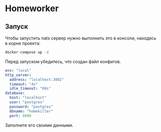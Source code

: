 # Homeworker
## Запуск
Чтобы запустить nats сервер нужно выполнить это в консоли, находясь в корне проекта:
```bash
docker-compose up -d
```
Перед запуском убедитесь, что создан файл конфигов.
```yaml
env: "local"
http_server:
  address: "localhost:3002"
  timeout: "4s"
  idle_timeout: "60s"
database:
  host: "localhost"
  user: "postgres"
  password: "postgres"
  dbname: "homekiller"
  port: 8000
```
Заполните его своими данными.